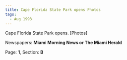 ```yaml
---  
title: Cape Florida State Park opens Photos  
tags:  
  - Aug 1993  
---  
```

  
Cape Florida State Park opens. [Photos]  
  
Newspapers: **Miami Morning News or The Miami Herald**  
  
Page: **1**, Section: **B** 
